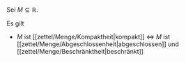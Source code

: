 Sei $M \subseteq \mathbb{R}$.

Es gilt
- $M$ ist [[zettel/Menge/Kompaktheit|kompakt]] $\iff$ $M$ ist [[zettel/Menge/Abgeschlossenheit|abgeschlossen]] und [[zettel/Menge/Beschränktheit|beschränkt]]